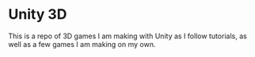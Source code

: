 # Unity 3D

This is a repo of 3D games I am making with Unity as I follow tutorials, as well as a few games I am making on my own.

